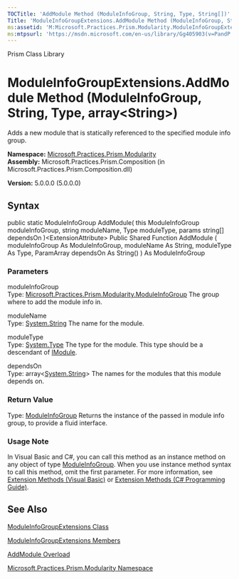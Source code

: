 ```yaml
---
TOCTitle: 'AddModule Method (ModuleInfoGroup, String, Type, String[])'
Title: 'ModuleInfoGroupExtensions.AddModule Method (ModuleInfoGroup, String, Type, String[]) (Microsoft.Practices.Prism.Modularity)'
ms:assetid: 'M:Microsoft.Practices.Prism.Modularity.ModuleInfoGroupExtensions.AddModule(Microsoft.Practices.Prism.Modularity.ModuleInfoGroup,System.String,System.Type,System.String[])'
ms:mtpsurl: 'https://msdn.microsoft.com/en-us/library/Gg405903(v=PandP.50)'
---
```


Prism Class Library

ModuleInfoGroupExtensions.AddModule Method (ModuleInfoGroup, String, Type, array&lt;String&gt;)
=============================================================================================================

Adds a new module that is statically referenced to the specified module info group.

**Namespace:** [Microsoft.Practices.Prism.Modularity](https://msdn.microsoft.com/n:microsoft.practices.prism.modularity)
**Assembly:** Microsoft.Practices.Prism.Composition (in Microsoft.Practices.Prism.Composition.dll)

**Version:** 5.0.0.0 (5.0.0.0)

## Syntax


<span id="syntaxToggle"></span>public static ModuleInfoGroup AddModule( this ModuleInfoGroup moduleInfoGroup, string moduleName, Type moduleType, params string[] dependsOn )&lt;ExtensionAttribute&gt; Public Shared Function AddModule ( moduleInfoGroup As ModuleInfoGroup, moduleName As String, moduleType As Type, ParamArray dependsOn As String() ) As ModuleInfoGroup

### Parameters

moduleInfoGroup  
Type: [Microsoft.Practices.Prism.Modularity.ModuleInfoGroup](https://msdn.microsoft.com/t:microsoft.practices.prism.modularity.moduleinfogroup)
The group where to add the module info in.

moduleName  
Type: [System.String](http://msdn2.microsoft.com/en-us/library/s1wwdcbf)
The name for the module.

moduleType  
Type: [System.Type](http://msdn2.microsoft.com/en-us/library/42892f65)
The type for the module. This type should be a descendant of [IModule](https://msdn.microsoft.com/t:microsoft.practices.prism.modularity.imodule).

dependsOn  
Type: array&lt;[System.String](http://msdn2.microsoft.com/en-us/library/s1wwdcbf)&gt;
The names for the modules that this module depends on.

### Return Value

Type: [ModuleInfoGroup](https://msdn.microsoft.com/t:microsoft.practices.prism.modularity.moduleinfogroup)
Returns the instance of the passed in module info group, to provide a fluid interface.
### Usage Note

In Visual Basic and C\#, you can call this method as an instance method on any object of type [ModuleInfoGroup](https://msdn.microsoft.com/t:microsoft.practices.prism.modularity.moduleinfogroup). When you use instance method syntax to call this method, omit the first parameter. For more information, see [Extension Methods (Visual Basic)](http://msdn.microsoft.com/en-us/library/bb384936.aspx) or [Extension Methods (C\# Programming Guide)](http://msdn.microsoft.com/en-us/library/bb383977.aspx).

See Also
--------


[ModuleInfoGroupExtensions Class](https://msdn.microsoft.com/t:microsoft.practices.prism.modularity.moduleinfogroupextensions)

[ModuleInfoGroupExtensions Members](https://msdn.microsoft.com/allmembers.t:microsoft.practices.prism.modularity.moduleinfogroupextensions)

[AddModule Overload](https://msdn.microsoft.com/overload:microsoft.practices.prism.modularity.moduleinfogroupextensions.addmodule)

[Microsoft.Practices.Prism.Modularity Namespace](https://msdn.microsoft.com/n:microsoft.practices.prism.modularity)

